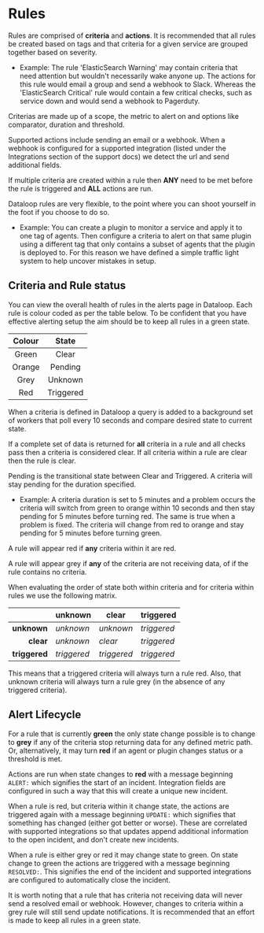 # Rules

Rules are comprised of **criteria** and **actions**. It is recommended that all rules be created based on tags and that criteria for a given service are grouped together based on severity.

* Example: The rule 'ElasticSearch Warning' may contain criteria that need attention but wouldn't necessarily wake anyone up. The actions for this rule would email a group and send a webhook to Slack. Whereas the 'ElasticSearch Critical' rule would contain a few critical checks, such as service down and would send a webhook to Pagerduty.

Criterias are made up of a scope, the metric to alert on and options like comparator, duration and threshold.

Supported actions include sending an email or a webhook. When a webhook is configured for a supported integration (listed under the Integrations section of the support docs) we detect the url and send additional fields.

If multiple criteria are created within a rule then **ANY** need to be met before the rule is triggered and **ALL** actions are run.

Dataloop rules are very flexible, to the point where you can shoot yourself in the foot if you choose to do so.

* Example: You can create a plugin to monitor a service and apply it to one tag of agents. Then configure a criteria to alert on that same plugin using a different tag that only contains a subset of agents that the plugin is deployed to. For this reason we have defined a simple traffic light system to help uncover mistakes in setup.

## Criteria and Rule status

You can view the overall health of rules in the alerts page in Dataloop. Each rule is colour coded as per the table below. To be confident that you have effective alerting setup the aim should be to keep all rules in a green state.

| Colour | State     |
|:-------:|:-----------:|
| Green  | Clear     |
| Orange | Pending   |
| Grey   | Unknown   |
| Red    | Triggered |

When a criteria is defined in Dataloop a query is added to a background set of workers that poll every 10 seconds and compare desired state to current state.

If a complete set of data is returned for **all** criteria in a rule and all checks pass then a criteria is considered clear. If all criteria within a rule are clear then the rule is clear.

Pending is the transitional state between Clear and Triggered. A criteria will stay pending for the duration specified.

* Example: A criteria duration is set to 5 minutes and a problem occurs the criteria will switch from green to orange within 10 seconds and then stay pending for 5 minutes before turning red. The same is true when a problem is fixed. The criteria will change from red to orange and stay pending for 5 minutes before turning green.

A rule will appear red if **any** criteria within it are red.

A rule will appear grey if **any** of the criteria are not receiving data, of if the rule contains no criteria.

When evaluating the order of state both within criteria and for criteria within rules we use the following matrix.

|               |unknown       | clear       | triggered    |
|--------------:|--------------|-------------|--------------|
| **unknown**   | _unknown_    | _unknown_   | _triggered_  |
| **clear**     |  _unknown_   | _clear_     |  _triggered_ |
| **triggered** |  _triggered_ | _triggered_ |  _triggered_ |

This means that a triggered criteria will always turn a rule red. Also, that unknown criteria will always turn a rule grey (in the absence of any triggered criteria).

## Alert Lifecycle

For a rule that is currently **green** the only state change possible is to change to **grey** if any of the criteria stop returning data for any defined metric path. Or, alternatively, it may turn **red** if an agent or plugin changes status or a threshold is met.

Actions are run when state changes to **red** with a message beginning `ALERT:` which signifies the start of an incident. Integration fields are configured in such a way that this will create a unique new incident.

When a rule is red, but criteria within it change state, the actions are triggered again with a message beginning `UPDATE:` which signifies that something has changed (either got better or worse). These are correlated with supported integrations so that updates append additional information to the open incident, and don't create new incidents.

When a rule is either grey or red it may change state to green. On state change to green the actions are triggered with a message beginning `RESOLVED:`. This signifies the end of the incident and supported integrations are configured to automatically close the incident.

It is worth noting that a rule that has criteria not receiving data will never send a resolved email or webhook. However, changes to criteria within a grey rule will still send update notifications. It is recommended that an effort is made to keep all rules in a green state.
